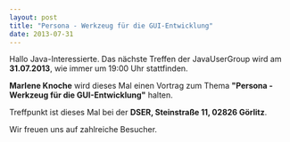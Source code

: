 ```yaml
---
layout: post
title: "Persona - Werkzeug für die GUI-Entwicklung"
date: 2013-07-31
---
```


Hallo Java-Interessierte.
Das nächste Treffen der JavaUserGroup wird am **31.07.2013**, wie immer um 19:00 Uhr stattfinden.

**Marlene Knoche** wird dieses Mal einen Vortrag zum Thema **"Persona - Werkzeug für die GUI-Entwicklung"** halten.

Treffpunkt ist dieses Mal bei der **DSER, Steinstraße 11, 02826 Görlitz**.

Wir freuen uns auf zahlreiche Besucher.